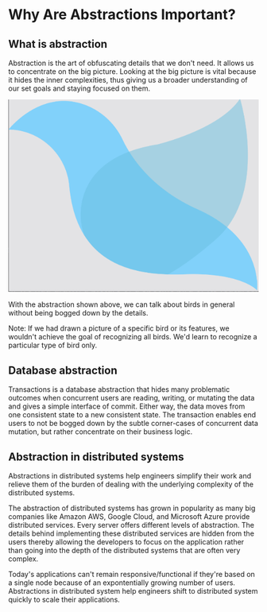# Why Are Abstractions Important?

## What is abstraction

Abstraction is the art of obfuscating details that we don't need. It allows us to concentrate on the big picture. Looking at the big picture is vital because it hides the inner complexities, thus     giving us a broader understanding of our set goals and staying focused on them.

![alt](./assets/abstract_bird.png)

With the abstraction shown above, we can talk about birds in general without being bogged down by the details.

Note: If we had drawn a picture of a specific bird or its features, we wouldn't achieve the goal of recognizing all birds. We'd learn to recognize a particular type of bird only.

## Database abstraction

Transactions is a database abstraction that hides many problematic outcomes when concurrent users are reading, writing, or mutating the data and gives a simple interface of commit. Either way, the data moves from one consistent state to a new consistent state. The transaction enables end users to not be bogged down by the subtle corner-cases of concurrent data mutation, but rather concentrate on their business logic.

## Abstraction in distributed systems

Abstractions in distributed systems help engineers simplify their work and relieve them of the burden of dealing with the underlying complexity of the distributed systems.

The abstraction of distributed systems has grown in popularity as many big companies like Amazon AWS, Google Cloud, and Microsoft Azure provide distributed services. Every server offers different levels of abstraction. The details behind implementing these distributed services are hidden from the users thereby allowing the developers to focus on the application rather than going into the depth of the distributed systems that are often very complex.

Today's applications can't remain responsive/functional if they're based on a single node because of an expontentially growing number of users. Abstractions in distributed system help engineers shift to distributed system quickly to scale their applications.
